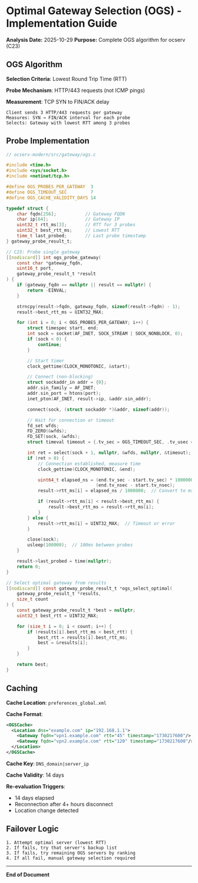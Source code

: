 # Optimal Gateway Selection (OGS) - Implementation Guide

**Analysis Date:** 2025-10-29
**Purpose:** Complete OGS algorithm for ocserv (C23)

## OGS Algorithm

**Selection Criteria**: Lowest Round Trip Time (RTT)

**Probe Mechanism**: HTTP/443 requests (not ICMP pings)

**Measurement**: TCP SYN to FIN/ACK delay

```
Client sends 3 HTTP/443 requests per gateway
Measures: SYN → FIN/ACK interval for each probe
Selects: Gateway with lowest RTT among 3 probes
```

## Probe Implementation

```c
// ocserv-modern/src/gateway/ogs.c

#include <time.h>
#include <sys/socket.h>
#include <netinet/tcp.h>

#define OGS_PROBES_PER_GATEWAY  3
#define OGS_TIMEOUT_SEC         7
#define OGS_CACHE_VALIDITY_DAYS 14

typedef struct {
    char fqdn[256];           // Gateway FQDN
    char ip[64];              // Gateway IP
    uint32_t rtt_ms[3];       // RTT for 3 probes
    uint32_t best_rtt_ms;     // Lowest RTT
    time_t last_probed;       // Last probe timestamp
} gateway_probe_result_t;

// C23: Probe single gateway
[[nodiscard]] int ogs_probe_gateway(
    const char *gateway_fqdn,
    uint16_t port,
    gateway_probe_result_t *result
) {
    if (gateway_fqdn == nullptr || result == nullptr) {
        return -EINVAL;
    }

    strncpy(result->fqdn, gateway_fqdn, sizeof(result->fqdn) - 1);
    result->best_rtt_ms = UINT32_MAX;

    for (int i = 0; i < OGS_PROBES_PER_GATEWAY; i++) {
        struct timespec start, end;
        int sock = socket(AF_INET, SOCK_STREAM | SOCK_NONBLOCK, 0);
        if (sock < 0) {
            continue;
        }

        // Start timer
        clock_gettime(CLOCK_MONOTONIC, &start);

        // Connect (non-blocking)
        struct sockaddr_in addr = {0};
        addr.sin_family = AF_INET;
        addr.sin_port = htons(port);
        inet_pton(AF_INET, result->ip, &addr.sin_addr);

        connect(sock, (struct sockaddr *)&addr, sizeof(addr));

        // Wait for connection or timeout
        fd_set wfds;
        FD_ZERO(&wfds);
        FD_SET(sock, &wfds);
        struct timeval timeout = {.tv_sec = OGS_TIMEOUT_SEC, .tv_usec = 0};

        int ret = select(sock + 1, nullptr, &wfds, nullptr, &timeout);
        if (ret > 0) {
            // Connection established, measure time
            clock_gettime(CLOCK_MONOTONIC, &end);

            uint64_t elapsed_ns = (end.tv_sec - start.tv_sec) * 1000000000ULL +
                                  (end.tv_nsec - start.tv_nsec);
            result->rtt_ms[i] = elapsed_ns / 1000000;  // Convert to ms

            if (result->rtt_ms[i] < result->best_rtt_ms) {
                result->best_rtt_ms = result->rtt_ms[i];
            }
        } else {
            result->rtt_ms[i] = UINT32_MAX;  // Timeout or error
        }

        close(sock);
        usleep(100000);  // 100ms between probes
    }

    result->last_probed = time(nullptr);
    return 0;
}

// Select optimal gateway from results
[[nodiscard]] const gateway_probe_result_t *ogs_select_optimal(
    gateway_probe_result_t *results,
    size_t count
) {
    const gateway_probe_result_t *best = nullptr;
    uint32_t best_rtt = UINT32_MAX;

    for (size_t i = 0; i < count; i++) {
        if (results[i].best_rtt_ms < best_rtt) {
            best_rtt = results[i].best_rtt_ms;
            best = &results[i];
        }
    }

    return best;
}
```

## Caching

**Cache Location**: `preferences_global.xml`

**Cache Format**:
```xml
<OGSCache>
  <Location dns="example.com" ip="192.168.1.1">
    <Gateway fqdn="vpn1.example.com" rtt="45" timestamp="1730217600"/>
    <Gateway fqdn="vpn2.example.com" rtt="120" timestamp="1730217600"/>
  </Location>
</OGSCache>
```

**Cache Key**: `DNS_domain|server_ip`

**Cache Validity**: 14 days

**Re-evaluation Triggers**:
- 14 days elapsed
- Reconnection after 4+ hours disconnect
- Location change detected

## Failover Logic

```
1. Attempt optimal server (lowest RTT)
2. If fails, try that server's backup list
3. If fails, try remaining OGS servers by ranking
4. If all fail, manual gateway selection required
```

---

**End of Document**
